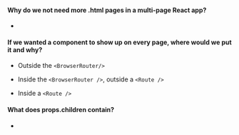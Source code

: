 
#### Why do we not need more .html pages in a multi-page React app?

*

#### If we wanted a component to show up on every page, where would we put it and why?

  * Outside the `<BrowserRouter/>`
  
  
  * Inside the `<BrowserRouter />`, outside a `<Route />`
  
  
  * Inside a `<Route />`
  
  
#### What does props.children contain?

*

